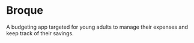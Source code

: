 # Broque
A budgeting app targeted for young adults to manage their expenses and keep track of their savings.
